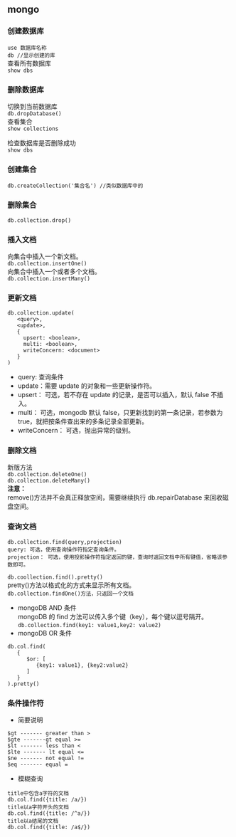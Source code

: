 ## mongo

### 创建数据库

`use 数据库名称`  
`db //显示创建的库`  
查看所有数据库  
`show dbs`

### 删除数据库

切换到当前数据库  
`db.dropDatabase()`  
查看集合  
`show collections`

检查数据库是否删除成功  
`show dbs`

### 创建集合

`db.createCollection('集合名') //类似数据库中的`

### 删除集合

`db.collection.drop()`

### 插入文档

向集合中插入一个新文档。  
`db.collection.insertOne()`  
向集合中插入一个或者多个文档。  
`db.collection.insertMany()`

### 更新文档

```
db.collection.update(
   <query>,
   <update>,
   {
     upsert: <boolean>,
     multi: <boolean>,
     writeConcern: <document>
   }
)
```

- query: 查询条件
- update：需要 update 的对象和一些更新操作符。
- upsert： 可选，若不存在 update 的记录，是否可以插入，默认 false 不插入。
- multi： 可选，mongodb 默认 false，只更新找到的第一条记录，若参数为 true，就把按条件查出来的多条记录全部更新。
- writeConcern： 可选，抛出异常的级别。

### 删除文档

新版方法  
`db.collection.deleteOne()`  
`db.collection.deleteMany()`  
**注意：**  
remove()方法并不会真正释放空间，需要继续执行 db.repairDatabase 来回收磁盘空间。

### 查询文档

```
db.collection.find(query,projection)
query: 可选，使用查询操作符指定查询条件。
projection： 可选，使用投影操作符指定返回的键，查询时返回文档中所有键值，省略该参数即可。
```

`db.coollection.find().pretty()`  
pretty()方法以格式化的方式来显示所有文档。  
`db.collection.findOne()方法，只返回一个文档`

- mongoDB AND 条件  
  mongoDB 的 find 方法可以传入多个键（key），每个键以逗号隔开。  
  `db.collection.find(key1: value1,key2: value2)`
- mongoDB OR 条件

```
db.col.find(
   {
      $or: [
         {key1: value1}, {key2:value2}
      ]
   }
).pretty()
```  

### 条件操作符   
- 简要说明  
```
$gt ------- greater than >  
$gte -------gt equal >=  
$lt ------- less than <  
$lte ------- lt equal <=  
$ne ------- not equal !=    
$eq ------- equal =  
```
- 模糊查询  
```
title中包含a字符的文档  
db.col.find({title: /a/})
title以a字符开头的文档  
db.col.find({title: /^a/})
title以a结尾的文档  
db.col.find({title: /a$/})
```